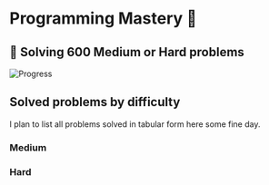 # Programming Mastery :punch:

## :goal_net:  Solving 600 Medium or Hard problems 

![Progress](https://progress-bar.dev/37/?scale=600&title=InterviewGod&width=500&color=babaca&suffix=+problems+solved)

## Solved problems by difficulty
I plan to list all problems solved in tabular form here some fine day.

### Medium

### Hard

